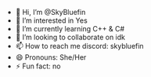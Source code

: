 - 👋 Hi, I’m @SkyBluefin
- 👀 I’m interested in Yes
- 🌱 I’m currently learning C++ & C#
- 💞️ I’m looking to collaborate on idk
- 📫 How to reach me discord: skybluefin
- 😄 Pronouns: She/Her
- ⚡ Fun fact: no

<!---
SkyBluefin/SkyBluefin is a ✨ special ✨ repository because its `README.md` (this file) appears on your GitHub profile.
You can click the Preview link to take a look at your changes.
--->
